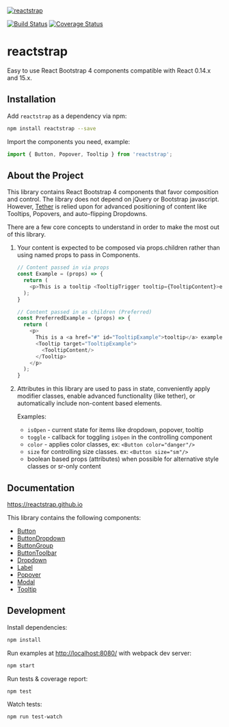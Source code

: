 [![reactstrap](https://cloud.githubusercontent.com/assets/399776/13906899/1de62f0c-ee9f-11e5-95c0-c515fee8e918.png)](https://reactstrap.github.io)

[![Build Status](https://travis-ci.org/reactstrap/reactstrap.svg?branch=master)](https://travis-ci.org/reactstrap/reactstrap) [![Coverage Status](https://coveralls.io/repos/github/reactstrap/reactstrap/badge.svg?branch=master)](https://coveralls.io/github/reactstrap/reactstrap?branch=master)

# reactstrap

Easy to use React Bootstrap 4 components compatible with React 0.14.x and 15.x.


## Installation

Add `reactstrap` as a dependency via npm:

```sh
npm install reactstrap --save
```

Import the components you need, example:

```js
import { Button, Popover, Tooltip } from 'reactstrap';
```

## About the Project

This library contains React Bootstrap 4 components that favor composition and control. The library does not depend on jQuery or Bootstrap javascript. However, [Tether](http://tether.io/) is relied upon for advanced positioning of content like Tooltips, Popovers, and auto-flipping Dropdowns.

There are a few core concepts to understand in order to make the most out of this library.

1. Your content is expected to be composed via props.children rather than using named props to pass in Components.

    ```js
    // Content passed in via props
    const Example = (props) => {
      return (
        <p>This is a tooltip <TooltipTrigger tooltip={TooltipContent}>example</TooltipTrigger>!</p>
      );
    }

    // Content passed in as children (Preferred)
    const PreferredExample = (props) => {
      return (
        <p>
          This is a <a href="#" id="TooltipExample">tooltip</a> example.
          <Tooltip target="TooltipExample">
            <TooltipContent/>
          </Tooltip>
        </p>
      );
    }
    ```

2. Attributes in this library are used to pass in state, conveniently apply modifier classes, enable advanced functionality (like tether), or automatically include non-content based elements.

    Examples:

    - `isOpen` - current state for items like dropdown, popover, tooltip
    - `toggle` - callback for toggling `isOpen` in the controlling component
    - `color` - applies color classes, ex: `<Button color="danger"/>`
    - `size` for controlling size classes. ex: `<Button size="sm"/>`
    - boolean based props (attributes) when possible for alternative style classes or sr-only content


## Documentation

https://reactstrap.github.io

This library contains the following components:

 - [Button](https://reactstrap.github.io/components/buttons)
 - [ButtonDropdown](https://reactstrap.github.io/components/button-dropdown)
 - [ButtonGroup](https://reactstrap.github.io/components/button-group)
 - [ButtonToolbar](https://reactstrap.github.io/components/button-group)
 - [Dropdown](https://reactstrap.github.io/components/dropdowns)
 - [Label](https://reactstrap.github.io/components/labels)
 - [Popover](https://reactstrap.github.io/components/popovers)
 - [Modal](https://reactstrap.github.io/components/modals)
 - [Tooltip](https://reactstrap.github.io/components/tooltips)

## Development

Install dependencies:

```sh
npm install
```

Run examples at [http://localhost:8080/](http://localhost:8080/) with webpack dev server:

```sh
npm start
```

Run tests & coverage report:

```sh
npm test
```

Watch tests:

```sh
npm run test-watch
```
